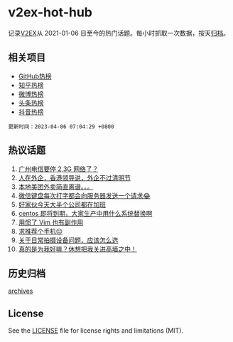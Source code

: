 # v2ex-hot-hub

 记录[V2EX](https://www.v2ex.com/)从 2021-01-06 日至今的热门话题。每小时抓取一次数据，按天[归档](archives)。
 
 ## 相关项目

- [GitHub热榜](https://github.com/snaildev/github-hot-hub)
- [知乎热榜](https://github.com/snaildev/zhihu-hot-hub)
- [微博热榜](https://github.com/snaildev/weibo-hot-hub)
- [头条热榜](https://github.com/snaildev/toutiao-hot-hub)
- [抖音热榜](https://github.com/snaildev/douyin-hot-hub)


 `更新时间：2023-04-06 07:04:29 +0800`

## 热议话题

1. [广州电信要停 2,3G 网络了？](https://www.v2ex.com/t/929917)
1. [人在外企，香港领导说，外企不过清明节](https://www.v2ex.com/t/929948)
1. [本地美团外卖简直离谱。。。](https://www.v2ex.com/t/929963)
1. [微信键盘每次打字都会向服务器发送一个请求😂](https://www.v2ex.com/t/930008)
1. [好家伙今天大半个公司都在加班](https://www.v2ex.com/t/929921)
1. [centos 即将到期，大家生产中用什么系统替换啊](https://www.v2ex.com/t/930047)
1. [用惯了 Vim 也有副作用](https://www.v2ex.com/t/929928)
1. [求推荐个手机😑](https://www.v2ex.com/t/929937)
1. [关于日常拍摄设备问题，应该怎么选](https://www.v2ex.com/t/929912)
1. [真的是为我好嘛？休想把我关进高墙之中！](https://www.v2ex.com/t/930064)

## 历史归档

[archives](archives)

## License

See the [LICENSE](LICENSE) file for license rights and limitations (MIT).
